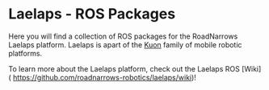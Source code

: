 Laelaps - **ROS** Packages
======

Here you will find a collection of ROS packages for the RoadNarrows Laelaps platform. Laelaps is apart of the [Kuon](https://github.com/roadnarrows-robotics/kuon) family of mobile robotic platforms.  

To learn more about the Laelaps platform, check out the Laelaps ROS [Wiki] ( https://github.com/roadnarrows-robotics/laelaps/wiki)!

